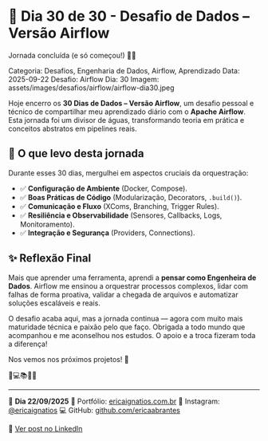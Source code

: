 # 🎯 Dia 30 de 30 - Desafio de Dados – Versão Airflow
Jornada concluída (e só começou!) 🚀🎉

Categoria: Desafios, Engenharia de Dados, Airflow, Aprendizado
Data: 2025-09-22
Desafio: Airflow
Dia: 30
Imagem: assets/images/desafios/airflow/airflow-dia30.jpeg

Hoje encerro os **30 Dias de Dados – Versão Airflow**, um desafio pessoal e técnico de compartilhar meu aprendizado diário com o **Apache Airflow**. Esta jornada foi um divisor de águas, transformando teoria em prática e conceitos abstratos em pipelines reais.

## 🌟 O que levo desta jornada
Durante esses 30 dias, mergulhei em aspectos cruciais da orquestração:
- ✅ **Configuração de Ambiente** (Docker, Compose).
- ✅ **Boas Práticas de Código** (Modularização, Decorators, `.build()`).
- ✅ **Comunicação e Fluxo** (XComs, Branching, Trigger Rules).
- ✅ **Resiliência e Observabilidade** (Sensores, Callbacks, Logs, Monitoramento).
- ✅ **Integração e Segurança** (Providers, Connections).

## ✨ Reflexão Final
Mais que aprender uma ferramenta, aprendi a **pensar como Engenheira de Dados**. Airflow me ensinou a orquestrar processos complexos, lidar com falhas de forma proativa, validar a chegada de arquivos e automatizar soluções escaláveis e reais.

O desafio acaba aqui, mas a jornada continua — agora com muito mais maturidade técnica e paixão pelo que faço. Obrigada a todo mundo que acompanhou e me aconselhou nos estudos. O apoio e a troca fizeram toda a diferença!

Nos vemos nos próximos projetos! 🥳

💫💻📚🌸🎯

---

🦋 **Dia 22/09/2025**
📌 Portfólio: [ericaignatios.com.br](https://ericaignatios.com.br)
📸 Instagram: [@ericaignatios](https://instagram.com/ericaignatios)
💻 GitHub: [github.com/ericaabrantes](https://github.com/ericaabrantes)

🔗 [Ver post no LinkedIn](https://www.linkedin.com/posts/ericaabrantesignatios_airflow-estudos-dados-activity-7377067465320611840-zDAJ?utm_source=share&utm_medium=member_desktop&rcm=ACoAAD164bEBQp0olLnMAzq-FV4u5gT8pBJSSoc)